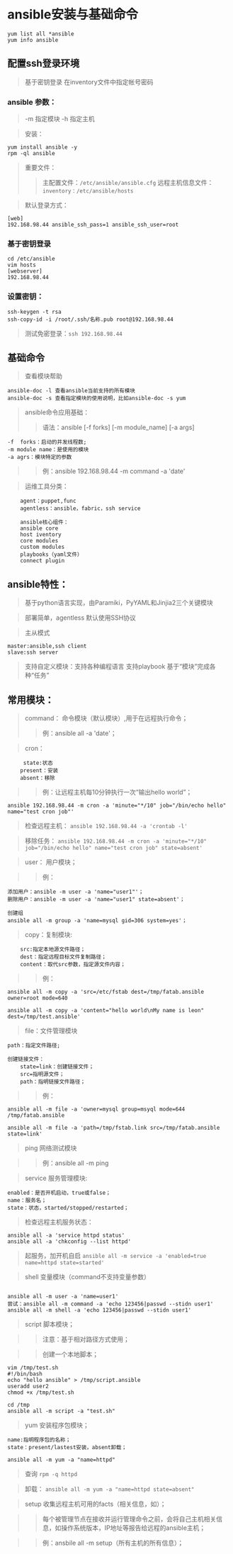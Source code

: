 # ansible安装与基础命令

```
yum list all *ansible
yum info ansible
```
## 配置ssh登录环境

>基于密钥登录
>在inventory文件中指定帐号密码

### ansible 参数：
>-m 指定模块
>-h 指定主机

>安装：
```
yum install ansible -y
rpm -ql ansible
```
>重要文件：
>>主配置文件：`/etc/ansible/ansible.cfg`
>>远程主机信息文件：`inventory：/etc/ansible/hosts`

>默认登录方式：
```
[web]
192.168.98.44 ansible_ssh_pass=1 ansible_ssh_user=root
```

### 基于密钥登录
```
cd /etc/ansible
vim hosts
[webserver]
192.168.98.44
```

### 设置密钥：
```
ssh-keygen -t rsa
ssh-copy-id -i /root/.ssh/名称.pub root@192.168.98.44
```
>测试免密登录：`ssh 192.168.98.44`


## 基础命令

>查看模块帮助
```
ansible-doc -l 查看ansible当前支持的所有模块
ansible-doc -s 查看指定模块的使用说明，比如ansible-doc -s yum
```
>ansible命令应用基础：
>>语法：ansible <host-pattern> [-f forks] [-m module_name] [-a args]
```
-f  forks：启动的并发线程数;
-m module name：是使用的模块
-a agrs：模块特定的参数
```
>>例：ansible 192.168.98.44 -m command -a 'date'



>运维工具分类：
```
	agent：puppet,func
	agentless：ansible，fabric，ssh service
	
	ansible核心组件：
	ansible core
	host iventory
	core modules
	custom modules
	playbooks（yaml文件）
	connect plugin
```
## ansible特性：
>基于python语言实现，由Paramiki，PyYAML和Jinjia2三个关键模块

>部署简单，agentless
>默认使用SSH协议

>主从模式
```
master:ansible,ssh client
slave:ssh server
```

>支持自定义模块：支持各种编程语言
>支持playbook
>基于“模块”完成各种“任务”


## 常用模块：
>command： 命令模块（默认模块）,用于在远程执行命令；
>>例：ansible all -a 'date'；

>cron：
```
     state:状态
	present：安装
	absent：移除
```
>>例：让远程主机每10分钟执行一次“输出hello world”；

`ansible 192.168.98.44 -m cron -a 'minute="*/10" job="/bin/echo hello" name="test cron job"'`

>检查远程主机：
`ansible 192.168.98.44 -a 'crontab -l'`

>移除任务：
`ansible 192.168.98.44 -m cron -a 'minute="*/10" job="/bin/echo hello" name="test cron job" state=absent'`

>user： 用户模块；

>>例：
```
添加用户：ansible -m user -a 'name="user1"'；
删除用户：ansible -m user -a 'name="user1" state=absent'；

创建组
ansible all -m group -a 'name=mysql gid=306 system=yes'；
```
>copy：复制模块:
```
	src:指定本地源文件路径；
	dest：指定远程目标文件复制路径；
	content：取代src参数，指定源文件内容；
```
>>例：
```
ansible all -m copy -a 'src=/etc/fstab dest=/tmp/fatab.ansible owner=root mode=640

ansible all -m copy -a 'content="hello world\nMy name is leon" dest=/tmp/test.ansible'
```
>file：文件管理模块
```
path：指定文件路径;
	
创建链接文件：
	state=link：创建链接文件；
	src=指明源文件；
	path：指明链接文件路径；
```
>>例：
```
ansible all -m file -a 'owner=mysql group=msyql mode=644 /tmp/fatab.ansible

ansible all -m file -a 'path=/tmp/fstab.link src=/tmp/fatab.ansible state=link'
```

>ping 网络测试模块

>>例：ansible all -m ping 

>service 服务管理模块:
```
enabled：是否开机启动，true或false；
name：服务名；
state：状态，started/stopped/restarted；
```
>检查远程主机服务状态：
```
ansible all -a 'service httpd status'
ansible all -a 'chkconfig --list httpd'
```
>起服务，加开机自启
`ansible all -m service -a 'enabled=true name=httpd state=started'`

>shell  变量模块（command不支持变量参数）
```

ansible all -m user -a 'name=user1'
尝试：ansible all -m command -a 'echo 123456|passwd --stidn user1'
ansible all -m shell -a 'echo 123456|passwd --stidn user1'
```

>script 脚本模块；

>>注意：基于相对路径方式使用；

>>创建一个本地脚本；
```
vim /tmp/test.sh
#!/bin/bash
echo "hello ansible" > /tmp/script.ansible
useradd user2
chmod +x /tmp/test.sh

cd /tmp
ansible all -m script -a "test.sh"
```
>yum 安装程序包模块；
```
name:指明程序包的名称；
state：present/lastest安装，absent卸载；

ansible all -m yum -a "name=httpd"
```
>查询 `rpm -q httpd`

>卸载：
`ansible all -m yum -a "name=httpd state=absent"`


>setup 收集远程主机可用的facts（相关信息，如）；

>>每个被管理节点在接收并运行管理命令之前，会将自己主机相关信息，如操作系统版本，IP地址等报告给远程的ansible主机；


>>例：ansbile all -m setup（所有主机的所有信息）；




